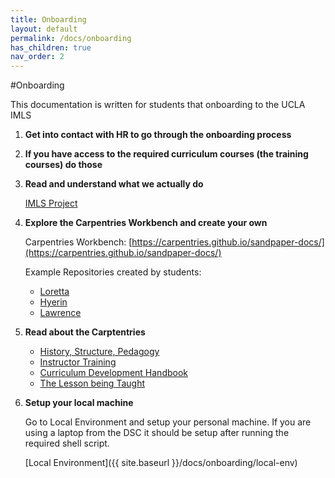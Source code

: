 ```yaml
---
title: Onboarding
layout: default
permalink: /docs/onboarding
has_children: true
nav_order: 2
---
```


#Onboarding

This documentation is written for students that onboarding to the UCLA IMLS

1. **Get into contact with HR to go through the onboarding process**

2. **If you have access to the required curriculum courses (the training courses) do those**

3. **Read and understand what we actually do**

    [IMLS Project](https://ucla-imls-open-sci.info/)

4. **Explore the Carpentries Workbench and create your own**

    Carpentries Workbench:  [https://carpentries.github.io/sandpaper-docs/](https://carpentries.github.io/sandpaper-docs/)

    Example Repositories created by students:
    - [Loretta](https://ucla-imls-open-sci.info/regression-in-ML/)
    - [Hyerin](ucla-imls-open-sci.info/cleaning-data/)
    - [Lawrence](https://ucla-imls-open-sci.info/cpp_guide/)

5. **Read about the Carptentries**
    - [History, Structure, Pedagogy](https://carpentries.github.io/instructor-training/)
    - [Instructor Training](https://carpentries.github.io/instructor-training/01-welcome.html#a-brief-overview-of-the-carpentries)
    - [Curriculum Development Handbook](https://cdh.carpentries.org/)
    - [The Lesson being Taught](https://carpentries.github.io/lesson-development-training/index.html)

6. **Setup your local machine**

    Go to Local Environment and setup your personal machine. If you are using a laptop from the DSC it should be setup after running
    the required shell script.

    [Local Environment]({{ site.baseurl }}/docs/onboarding/local-env)